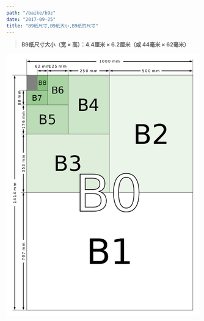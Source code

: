 ```yaml
---
path: "/baike/b9z"
date: "2017-09-25"
title: "B9纸尺寸,B9纸大小,B9纸的尺寸"
---
```


> **B9纸尺寸大小（宽 × 高）：4.4厘米 × 6.2厘米（或 44毫米 × 62毫米）**   
   
![纸的尺寸](/img/b_size_illustration2.png)

